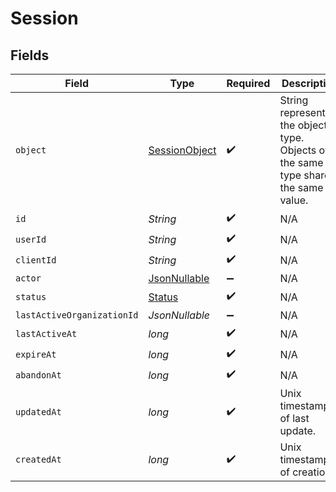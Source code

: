 # Session


## Fields

| Field                                                                                  | Type                                                                                   | Required                                                                               | Description                                                                            |
| -------------------------------------------------------------------------------------- | -------------------------------------------------------------------------------------- | -------------------------------------------------------------------------------------- | -------------------------------------------------------------------------------------- |
| `object`                                                                               | [SessionObject](../../models/components/SessionObject.md)                              | :heavy_check_mark:                                                                     | String representing the object's type. Objects of the same type share the same value.<br/> |
| `id`                                                                                   | *String*                                                                               | :heavy_check_mark:                                                                     | N/A                                                                                    |
| `userId`                                                                               | *String*                                                                               | :heavy_check_mark:                                                                     | N/A                                                                                    |
| `clientId`                                                                             | *String*                                                                               | :heavy_check_mark:                                                                     | N/A                                                                                    |
| `actor`                                                                                | [JsonNullable<Actor>](../../models/components/Actor.md)                                | :heavy_minus_sign:                                                                     | N/A                                                                                    |
| `status`                                                                               | [Status](../../models/components/Status.md)                                            | :heavy_check_mark:                                                                     | N/A                                                                                    |
| `lastActiveOrganizationId`                                                             | *JsonNullable<String>*                                                                 | :heavy_minus_sign:                                                                     | N/A                                                                                    |
| `lastActiveAt`                                                                         | *long*                                                                                 | :heavy_check_mark:                                                                     | N/A                                                                                    |
| `expireAt`                                                                             | *long*                                                                                 | :heavy_check_mark:                                                                     | N/A                                                                                    |
| `abandonAt`                                                                            | *long*                                                                                 | :heavy_check_mark:                                                                     | N/A                                                                                    |
| `updatedAt`                                                                            | *long*                                                                                 | :heavy_check_mark:                                                                     | Unix timestamp of last update.<br/>                                                    |
| `createdAt`                                                                            | *long*                                                                                 | :heavy_check_mark:                                                                     | Unix timestamp of creation.<br/>                                                       |